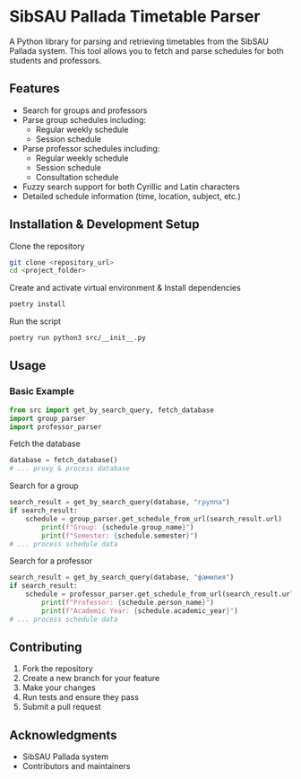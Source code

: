 # SibSAU Pallada Timetable Parser

A Python library for parsing and retrieving timetables from the SibSAU Pallada system. This tool allows you to fetch and parse schedules for both students and professors.

## Features

- Search for groups and professors
- Parse group schedules including:
  - Regular weekly schedule
  - Session schedule
- Parse professor schedules including:
  - Regular weekly schedule
  - Session schedule
  - Consultation schedule
- Fuzzy search support for both Cyrillic and Latin characters
- Detailed schedule information (time, location, subject, etc.)

## Installation & Development Setup

Clone the repository
```bash
git clone <repository_url>
cd <project_folder>
```

Create and activate virtual environment & Install dependencies
```bash
poetry install
```

Run the script
```bash
poetry run python3 src/__init__.py
```

## Usage

### Basic Example

```python
from src import get_by_search_query, fetch_database
import group_parser
import professor_parser
```

Fetch the database
```python
database = fetch_database()
# ... proxy & process database
```

Search for a group
```python
search_result = get_by_search_query(database, "группа")
if search_result:
    schedule = group_parser.get_schedule_from_url(search_result.url)
        print(f"Group: {schedule.group_name}")
        print(f"Semester: {schedule.semester}")
# ... process schedule data
```

Search for a professor
```python
search_result = get_by_search_query(database, "фамилия")
if search_result:
    schedule = professor_parser.get_schedule_from_url(search_result.url)
        print(f"Professor: {schedule.person_name}")
        print(f"Academic Year: {schedule.academic_year}")
# ... process schedule data
```

## Contributing

1. Fork the repository
2. Create a new branch for your feature
3. Make your changes
4. Run tests and ensure they pass
5. Submit a pull request

## Acknowledgments

- SibSAU Pallada system
- Contributors and maintainers
